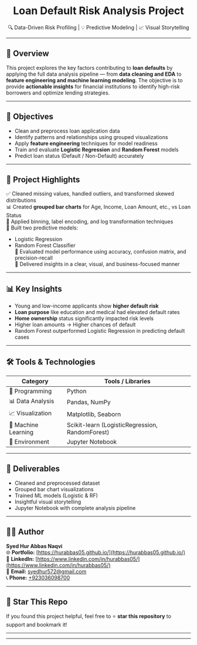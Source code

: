 
<h1 align="center"> Loan Default Risk Analysis Project</h1>

<p align="center">
  🔍 Data-Driven Risk Profiling | 💡 Predictive Modeling | 📈 Visual Storytelling
</p>

---

## 🚀 Overview

This project explores the key factors contributing to **loan defaults** by applying the full data analysis pipeline — from **data cleaning and EDA** to **feature engineering and machine learning modeling**. The objective is to provide **actionable insights** for financial institutions to identify high-risk borrowers and optimize lending strategies.

---

## 🎯 Objectives

- Clean and preprocess loan application data
- Identify patterns and relationships using grouped visualizations
- Apply **feature engineering** techniques for model readiness
- Train and evaluate **Logistic Regression** and **Random Forest** models
- Predict loan status (Default / Non-Default) accurately

---

## 📌 Project Highlights

✅ Cleaned missing values, handled outliers, and transformed skewed distributions  
📊 Created **grouped bar charts** for Age, Income, Loan Amount, etc., vs Loan Status  
🧹 Applied binning, label encoding, and log transformation techniques  
🧠 Built two predictive models:
- Logistic Regression  
- Random Forest Classifier  
🧪 Evaluated model performance using accuracy, confusion matrix, and precision-recall  
🧾 Delivered insights in a clear, visual, and business-focused manner

---

## 📊 Key Insights

- Young and low-income applicants show **higher default risk**
- **Loan purpose** like education and medical had elevated default rates
- **Home ownership** status significantly impacted risk levels
- Higher loan amounts → Higher chances of default
- Random Forest outperformed Logistic Regression in predicting default cases

---

## 🛠️ Tools & Technologies

| Category            | Tools / Libraries                             |
|---------------------|-----------------------------------------------|
| 🐍 Programming       | Python                                        |
| 📊 Data Analysis     | Pandas, NumPy                                 |
| 📈 Visualization     | Matplotlib, Seaborn                           |
| 🤖 Machine Learning  | Scikit-learn (LogisticRegression, RandomForest) |
| 🧪 Environment        | Jupyter Notebook                              |

---

## 📁 Deliverables

- Cleaned and preprocessed dataset  
- Grouped bar chart visualizations  
- Trained ML models (Logistic & RF)  
- Insightful visual storytelling  
- Jupyter Notebook with complete analysis pipeline  

---
## 🙋‍♂️ Author

**Syed Hur Abbas Naqvi**  
🌐 **Portfolio:** [https://hurabbas05.github.io/](https://hurabbas05.github.io/)  
🔗 **LinkedIn:**  [https://www.linkedin.com/in/hurabbas05/](https://www.linkedin.com/in/hurabbas05/)  
📧 **Email:**     [syedhur572@gmail.com](mailto:syedhur572@gmail.com)  
📞 **Phone:**     [+923036098700](tel:+923036098700)


---
## 🌟 Star This Repo

If you found this project helpful, feel free to ⭐ **star this repository** to support and bookmark it!

---



---


